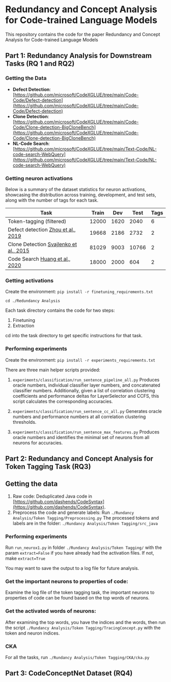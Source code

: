 # Redundancy and Concept Analysis for Code-trained Language Models
This repository contains the code for the paper Redundancy and Concept Analysis for Code-trained Language Models

## Part 1: Redundancy Analysis for Downstream Tasks (RQ 1 and RQ2)

### Getting the Data

- **Defect Detection**: [https://github.com/microsoft/CodeXGLUE/tree/main/Code-Code/Defect-detection](https://github.com/microsoft/CodeXGLUE/tree/main/Code-Code/Defect-detection)
- **Clone Detection**: [https://github.com/microsoft/CodeXGLUE/tree/main/Code-Code/Clone-detection-BigCloneBench](https://github.com/microsoft/CodeXGLUE/tree/main/Code-Code/Clone-detection-BigCloneBench)
- **NL-Code Search**: [https://github.com/microsoft/CodeXGLUE/tree/main/Text-Code/NL-code-search-WebQuery](https://github.com/microsoft/CodeXGLUE/tree/main/Text-Code/NL-code-search-WebQuery)


### Getting neuron activations

Below is a summary of the dataset statistics for neuron activations, showcasing the distribution across training, development, and test sets, along with the number of tags for each task.

| Task                         | Train | Dev  | Test  | Tags |
|------------------------------|-------|------|-------|------|
| Token-tagging (filtered)     | 12000 | 1620 | 2040  | 6    |
| Defect detection [Zhou et al., 2019](https://doi.org/10.1109/ICSE.2019.00132) | 19668 | 2186 | 2732  | 2    |
| Clone Detection [Svajlenko et al., 2015](https://doi.org/10.1109/ICSME.2015.7332475) | 81029 | 9003 | 10766 | 2    |
| Code Search [Huang et al., 2020](https://doi.org/10.1145/3397481.3450678) | 18000 | 2000 | 604   | 2    |



### Getting activations

Create the environment: 
`pip install -r finetuning_requirements.txt`

`cd ./Redundancy Analysis`

Each task directory contains the code for two steps:
1. Finetuning 
2. Extraction 

cd into the task directory to get specific instructions for that task.

### Performing experiments

Create the environment: 
`pip install -r experiments_requirements.txt`

There are three main helper scripts provided: 

1. `experiments/classification/run_sentence_pipeline_all.py`
Produces oracle numbers, individual classifier layer numbers, and concatenated classifier numbers. Additionally, given a list of correlation clustering coefficients and performance deltas for LayerSelector and CCFS, this script calculates the corresponding accuracies. 

2. `experiments/classification/run_sentence_cc_all.py`
Generates oracle numbers and performance numbers at all correlation clustering thresholds.

3. `experiments/classification/run_sentence_max_features.py`
   Produces oracle numbers and identifies the minimal set of neurons from all neurons for accuracies.

## Part 2: Redundancy and Concept Analysis for Token Tagging Task (RQ3)

## Getting the data
1. Raw code: Deduplicated Java code in [https://github.com/dashends/CodeSyntax](https://github.com/dashends/CodeSyntax).
2. Preprocess the code and generate labels: Run `./Rundancy Analysis/Token Tagging/Preprocessing.py`
The processed tokens and labels are in the folder: `./Rundancy Analysis/Token Tagging/src_java`

### Performing experiments
Run `run_neurox1.py` in folder `./Rundancy Analysis/Token Tagging/` with the param `extract=False` if you have already
had the activation files. If not, make `extract=True`

You may want to save the output to a log file for future analysis.

### Get the important neurons to properties of code:
Examine the log file of the token tagging task, the important neurons to properties of code can be found 
based on the top words of neurons.

### Get the activated words of neurons:
After examining the top words, you have the indices and the words, then run the script 
`./Rundancy Analysis/Token Tagging/TracingConcept.py` with the token and neuron indices.

### CKA
For all the tasks, run `./Rundancy Analysis/Token Tagging/CKA/cka.py`


## Part 3: CodeConceptNet Dataset (RQ4)

